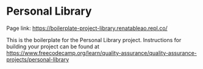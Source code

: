 # Personal Library


Page link: https://boilerplate-project-library.renatableao.repl.co/

This is the boilerplate for the Personal Library project. Instructions for building your project can be found at https://www.freecodecamp.org/learn/quality-assurance/quality-assurance-projects/personal-library
